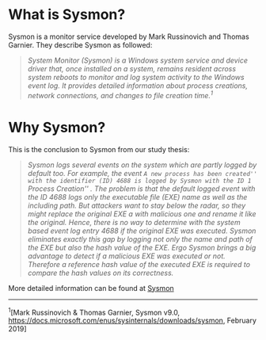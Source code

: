 # What is Sysmon?
Sysmon is a monitor service developed by Mark Russinovich and Thomas Garnier. They describe Sysmon as followed:
> _System Monitor (Sysmon) is a Windows system service and device driver that, once installed on a system, remains resident across system reboots to monitor and log system activity to the Windows event log. It provides detailed information about process creations, network connections, and changes to file creation time.<sup>1</sup>_

# Why Sysmon?
This is the conclusion to Sysmon from our study thesis: 
> _Sysmon logs several events on the system which are partly logged by default too. For example, the event ``A new process has been created''  with the identifier (ID) 4688 is logged by Sysmon with the ID 1 ``Process Creation'' . The problem is that the default logged event with the ID 4688 logs only the executable file (EXE) name as well as the including path. But attackers want to stay below the radar, so they might replace the original EXE a with malicious one and rename it like the original. Hence, there is no way to determine with the system based event log entry 4688 if the original EXE was executed. Sysmon eliminates exactly this gap by logging not only the name and path of the EXE but also the hash value of the EXE. Ergo Sysmon brings a big advantage to detect if a malicious EXE was executed or not. Therefore a reference hash value of the executed EXE is required to compare the hash values on its correctness._

More detailed information can be found at [Sysmon](https://docs.microsoft.com/en-us/sysinternals/downloads/sysmon)


***
<sup>1</sup>[Mark Russinovich & Thomas Garnier, Sysmon v9.0, https://docs.microsoft.com/enus/sysinternals/downloads/sysmon, February 2019]
